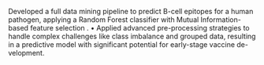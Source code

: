 Developed a full data mining pipeline to predict B-cell epitopes for a human pathogen, applying a
Random Forest classifier with Mutual Information-based feature selection .
• Applied advanced pre-processing strategies to handle complex challenges like class imbalance and
grouped data, resulting in a predictive model with significant potential for early-stage vaccine de-
velopment.
